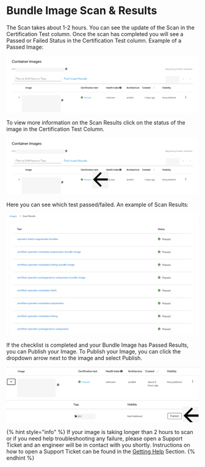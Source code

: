 # Bundle Image Scan & Results

The Scan takes about 1-2 hours. You can see the update of the Scan in the Certification Test column. Once the scan has completed you will see a Passed or Failed Status in the Certification Test column. Example of a Passed Image: 

![](../../.gitbook/assets/images_test%20%281%29.png)

To view more information on the Scan Results click on the status of the image in the Certification Test Column.

![](../../.gitbook/assets/images_test1.png)

Here you can see which test passed/failed.  An example of Scan Results:

![](../../.gitbook/assets/image_scan.png)

If the checklist is completed and your Bundle Image has Passed Results, you can Publish your Image. To Publish your Image, you can click the dropdown arrow next to the image and select Publish. 

![](../../.gitbook/assets/image_publish.png)

{% hint style="info" %}
If your image is taking longer than 2 hours to scan or if you need help troubleshooting any failure, please open a Support Ticket and an engineer will be in contact with you shortly. Instructions on how to open a Support Ticket can be found in the [Getting Help](https://redhat-connect.gitbook.io/red-hat-partner-connect-general-guide/managing-your-account/getting-help/support-ticket) Section.
{% endhint %}

